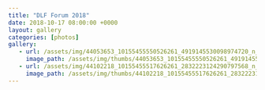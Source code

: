 ```yaml
---
title: "DLF Forum 2018"
date: 2018-10-17 08:00:00 +0000
layout: gallery
categories: [photos]
gallery:
   - url: /assets/img/44053653_10155455550526261_4919145530098974720_n_10155455550521261.jpg
     image_path: /assets/img/thumbs/44053653_10155455550526261_4919145530098974720_n_10155455550521261.png
   - url: /assets/img/44102218_10155455517626261_2832223124290797568_n_10155455517621261.jpg
     image_path: /assets/img/thumbs/44102218_10155455517626261_2832223124290797568_n_10155455517621261.png
---
```

